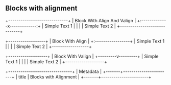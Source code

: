 ## Blocks with alignment

+-----------------------------+
| Block With Align And Valign |
+:-------------x-------------:+
| Simple Text 1               |
|                             |
| Simple Text 2               |
+-----------------------------+

+------------------+
| Block With Align |
+:-----------------+
| Simple Text 1    |
|                  |
| Simple Text 2    |
+------------------+

+-------------------+
| Block With Valign |
+---------v---------+
| Simple Text 1     |
|                   |
| Simple Text 2     |
+-------------------+

+-------------------------------+
| Metadata                      |
+-------+-----------------------+
| title | Blocks with Alignment |
+-------+-----------------------+
